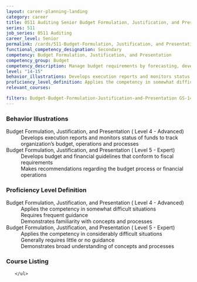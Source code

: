 ```yaml
---
layout: career-planning-landing
category: career
title: 0511 Auditing Senior Budget Formulation, Justification, and Presentation
series: 511
job_series: 0511 Auditing
career_level: Senior
permalink: /cards/511-Budget-Formulation, Justification, and Presentation-Senior
functional_competency_designation: Secondary
competency: Budget Formulation, Justification, and Presentation
competency_group: Budget
competency_description: Manage budget requirements by forecasting, developing and justifying budgets in compliance with statutory/regulatory guidance. 
level: "14-15"
behavior_illustrations: Develops execution reports and monitors status of funds to track organization’s budget, operations and processes ? Develops budget and financial guidelines that conform to fiscal requirements ? Makes recommendations regarding the budget process or financial operations
proficiency_level_definition: Applies the competency in somewhat difficult situations ? Requires frequent guidance ? Demonstrates familiarity with concepts and processes ? Applies the competency in considerably difficult situations ? Generally requires little or no guidance ? Demonstrates broad understanding of concepts and processes
relevant_courses: 

filters: Budget-Budget-Formulation-Justification-and-Presentation GS-14-15 series-0511
---
```


<div class="desktop:grid-col-4 margin-y-205">
  <div class="border-top-05 bg-white padding-2 shadow-5 height-full members-hover border-1px border-gray-30 radius-lg">
    <h3>Behavior Illustrations</h3>
    <dl class="text-base"><dt>Budget Formulation, Justification, and Presentation ( Level 4 - Advanced)</dt><dd>Develops execution reports and monitors status of funds to track organization’s budget, operations and processes</dd><dt>Budget Formulation, Justification, and Presentation ( Level 5 - Expert)</dt><dd>Develops budget and financial guidelines that conform to fiscal requirements </dd><dd> Makes recommendations regarding the budget process or financial operations</dd></dl>
  </div>
</div>
<div class="desktop:grid-col-4 margin-y-205">
  <div class="border-top-05 bg-white padding-2 shadow-5 height-full members-hover border-1px border-gray-30 radius-lg">
    <h3>Proficiency Level Definition</h3>
    <dl class="text-base"><dt>Budget Formulation, Justification, and Presentation ( Level 4 - Advanced)</dt><dd>Applies the competency in somewhat difficult situations </dd><dd> Requires frequent guidance </dd><dd> Demonstrates familiarity with concepts and processes</dd><dt>Budget Formulation, Justification, and Presentation ( Level 5 - Expert)</dt><dd>Applies the competency in considerably difficult situations </dd><dd> Generally requires little or no guidance </dd><dd> Demonstrates broad understanding of concepts and processes</dd></dl>
  </div>
</div>
<div class="desktop:grid-col-4 margin-y-205">
  <div class="border-top-05 bg-white padding-2 shadow-5 height-full members-hover border-1px border-gray-30 radius-lg">
    <h3>Course Listing</h3>
    <ul class="text-base">
     
    </ul>
  </div>
</div>